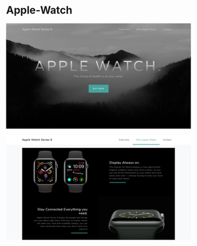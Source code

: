 # Apple-Watch

![alt text](https://github.com/Srineha-Gaddam/Apple-Watch/blob/master/Screenshot1.PNG?raw=true)

![alt text](https://github.com/Srineha-Gaddam/Apple-Watch/blob/master/Screenshot2.PNG?raw=true)
